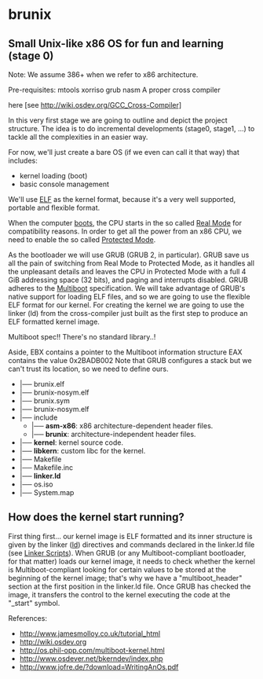 # brunix
## Small Unix-like x86 OS for fun and learning (stage 0)

Note: We assume 386+ when we refer to x86 architecture.

Pre-requisites:
mtools
xorriso
grub
nasm
A proper cross compiler

here [see http://wiki.osdev.org/GCC_Cross-Compiler]

In this very first stage we are going to outline and depict the project structure. The idea is to do incremental developments (stage0, stage1, ...) to tackle all the complexities in an easier way.

For now, we'll just create a bare OS (if we even can call it that way) that includes:
* kernel loading (boot)
* basic console management

We'll use [ELF](http://wiki.osdev.org/ELF) as the kernel format, because it's a very well supported, portable and flexible format.

When the computer [boots](http://wiki.osdev.org/System_Initialization_(x86)),
the CPU starts in the so called [Real Mode](http://wiki.osdev.org/Real_Mode) for compatibility reasons. In order
to get all the power from an x86 CPU, we need to enable the so called [Protected Mode](http://wiki.osdev.org/Protected_Mode).

As the bootloader we will use GRUB (GRUB 2, in particular). GRUB save us all the pain of switching from Real Mode to Protected Mode, as it handles
all the unpleasant details and leaves the CPU in Protected Mode with a full 4 GiB addressing space (32 bits),
and paging and interrupts disabled.
GRUB adheres to the [Multiboot](http://wiki.osdev.org/Multiboot) specification.
We will take advantage of GRUB's native support for loading ELF files, and so we are going to use the flexible ELF format for our kernel.
For creating the kernel we are going to use the linker (ld) from the cross-compiler just built as the first step
to produce an ELF formatted kernel image.

Multiboot spec!!
There's no standard library..!

Aside,
EBX contains a pointer to the Multiboot information structure
EAX contains the value 0x2BADB002
Note that GRUB configures a stack but we can't trust its location, so we need to define ours.


 * |── brunix.elf
 * |── brunix-nosym.elf
 * |── brunix.sym
 * |── brunix-nosym.elf
 * |── include
   * |── **asm-x86**: x86 architecture-dependent header files.
   * |── **brunix**: architecture-independent header files.
 * |── **kernel**: kernel source code.
 * |── **libkern**: custom libc for the kernel.
 * |── Makefile
 * |── Makefile.inc
 * |── **linker.ld**
 * |── os.iso
 * |── System.map


## How does the kernel start running?
First thing first... our kernel image is ELF formatted and its inner structure is given by the linker ([ld](http://wiki.osdev.org/LD)) directives and commands declared in the linker.ld file (see [Linker Scripts](http://wiki.osdev.org/Linker_Scripts)).
When GRUB (or any Multiboot-compliant bootloader, for that matter) loads our kernel image, it needs to check whether the kernel is Multiboot-compliant looking for certain values to be stored at the beginning of the kernel image; that's why we have a "multiboot_header" section at the first position in the linker.ld file.
Once GRUB has checked the image, it transfers the control to the kernel executing the code at the "_start" symbol.  

References:

* http://www.jamesmolloy.co.uk/tutorial_html
* http://wiki.osdev.org
* http://os.phil-opp.com/multiboot-kernel.html
* http://www.osdever.net/bkerndev/index.php
* http://www.jofre.de/?download=WritingAnOs.pdf

